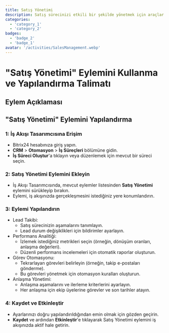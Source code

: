 ```yaml
---
title: Satış Yönetimi
description: Satış sürecinizi etkili bir şekilde yönetmek için araçlar ve içgörüler.
categories: 
  - 'category_1'
  - 'category_2'
badges: 
  - 'badge_2'
  - 'badge_1'
avatar: '/activities/SalesManagement.webp'
---
```


# "Satış Yönetimi" Eylemini Kullanma ve Yapılandırma Talimatı

## Eylem Açıklaması

## **"Satış Yönetimi" Eylemini Yapılandırma**

### 1: İş Akışı Tasarımcısına Erişim
- Bitrix24 hesabınıza giriş yapın.
- **CRM** > **Otomasyon** > **İş Süreçleri** bölümüne gidin.
- **İş Süreci Oluştur**'a tıklayın veya düzenlemek için mevcut bir süreci seçin.

### 2: Satış Yönetimi Eylemini Ekleyin
- İş Akışı Tasarımcısında, mevcut eylemler listesinden **Satış Yönetimi** eylemini sürükleyip bırakın.
- Eylemi, iş akışınızda gerçekleşmesini istediğiniz yere konumlandırın.

### 3: Eylemi Yapılandırın
- Lead Takibi:
  - Satış sürecinizin aşamalarını tanımlayın.
  - Lead durum değişiklikleri için bildirimler ayarlayın.
- Performans Analitiği:
  - İzlemek istediğiniz metrikleri seçin (örneğin, dönüşüm oranları, anlaşma değerleri).
  - Düzenli performans incelemeleri için otomatik raporlar oluşturun.
- Görev Otomasyonu:
  - Tekrarlayan görevleri belirleyin (örneğin, takip e-postaları gönderme).
  - Bu görevleri yönetmek için otomasyon kuralları oluşturun.
- Anlaşma Yönetimi:
  - Anlaşma aşamalarını ve ilerleme kriterlerini ayarlayın.
  - Her anlaşma için ekip üyelerine görevler ve son tarihler atayın.

### 4: Kaydet ve Etkinleştir
- Ayarlarınızı doğru yapılandırıldığından emin olmak için gözden geçirin.
- **Kaydet** ve ardından **Etkinleştir**'e tıklayarak Satış Yönetimi eylemini iş akışınızda aktif hale getirin.